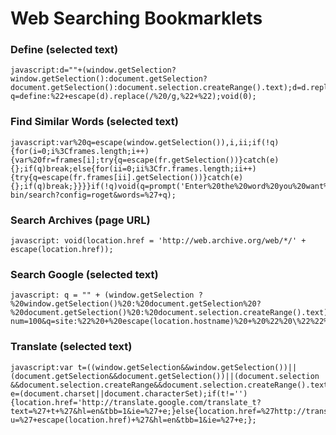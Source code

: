 # Web Searching Bookmarklets
### Define (selected text)
    javascript:d=""+(window.getSelection?window.getSelection():document.getSelection?document.getSelection():document.selection.createRange().text);d=d.replace(/\r\n|\r|\n/g,%22%20,%22);if(!d)d=prompt(%22Enter%20the%20words:%22,%20%22%22);if(d!=null)location=%22http://www.google.com/search?q=define:%22+escape(d).replace(/%20/g,%22+%22);void(0);
### Find Similar Words (selected text)
    javascript:var%20q=escape(window.getSelection()),i,ii;if(!q){for(i=0;i%3Cframes.length;i++){var%20fr=frames[i];try{q=escape(fr.getSelection())}catch(e){};if(q)break;else{for(ii=0;ii%3Cfr.frames.length;ii++){try{q=escape(fr.frames[ii].getSelection())}catch(e){};if(q)break;}}}}if(!q)void(q=prompt('Enter%20the%20word%20you%20want%20synonyms%20for%3A',''));if(q)void(location.href='http://www.thesaurus.com/cgi-bin/search?config=roget&words=%27+q);
### Search Archives (page URL)
    javascript: void(location.href = 'http://web.archive.org/web/*/' + escape(location.href));
### Search Google (selected text)
    javascript: q = "" + (window.getSelection ?%20window.getSelection()%20:%20document.getSelection%20?%20document.getSelection()%20:%20document.selection.createRange().text);if%20(!q)%20q%20=%20prompt(%22You%20didn%27t%20select%20any%20text.%20Enter%20a%20search%20phrase:%22,%20%22%22);if%20(q%20!=%20null)%20location%20=%20(%22http://www.google.com/search?num=100&q=site:%22%20+%20escape(location.hostname)%20+%20%22%20\%22%22%20+%20escape(q.replace(/\%22/g,%20%22%22))%20+%20%22\%22%22).replace(/%20/g,%20%22+%22);void%200
### Translate (selected text)
    javascript:var t=((window.getSelection&&window.getSelection())||(document.getSelection&&document.getSelection())||(document.selection &&document.selection.createRange&&document.selection.createRange().text));var e=(document.charset||document.characterSet);if(t!=''){location.href='http://translate.google.com/translate_t?text=%27+t+%27&hl=en&tbb=1&ie=%27+e;}else{location.href=%27http://translate.google.com/translate?u=%27+escape(location.href)+%27&hl=en&tbb=1&ie=%27+e;};
